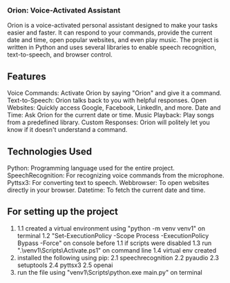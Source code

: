 
### **Orion: Voice-Activated Assistant** 
Orion is a voice-activated personal assistant designed to make your tasks easier and faster. It can respond to your commands, provide the current date and time, open popular websites, and even play music. The project is written in Python and uses several libraries to enable speech recognition, text-to-speech, and browser control.

## **Features**
Voice Commands: Activate Orion by saying "Orion" and give it a command.
Text-to-Speech: Orion talks back to you with helpful responses.
Open Websites: Quickly access Google, Facebook, LinkedIn, and more.
Date and Time: Ask Orion for the current date or time.
Music Playback: Play songs from a predefined library.
Custom Responses: Orion will politely let you know if it doesn't understand a command.

## **Technologies Used**
Python: Programming language used for the entire project.
SpeechRecognition: For recognizing voice commands from the microphone.
Pyttsx3: For converting text to speech.
Webbrowser: To open websites directly in your browser.
Datetime: To fetch the current date and time.

## **For setting up the project**
1. 1.1 created a virtual environment using "python -m venv venv1" on terminal
   1.2 "Set-ExecutionPolicy -Scope Process -ExecutionPolicy Bypass -Force" on console before 1.1 if scripts were disabled
   1.3 run ".\venv1\Scripts\Activate.ps1" on command line
   1.4 virtual env created
2. installed the following using pip:
    2.1 speechrecognition 
    2.2 pyaudio
    2.3 setuptools
    2.4 pyttsx3
    2.5 openai
3. run the file using "venv1\Scripts\python.exe main.py" on terminal
